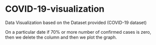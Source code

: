 # COVID-19-visualization
Data Visualization based on the Dataset provided (COVID-19 dataset)

On a particular date if 70% or more number of confirmed cases is zero, then we delete the column and then we plot the graph.
